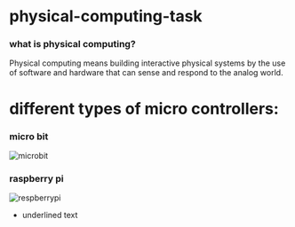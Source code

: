 # physical-computing-task
### what is physical computing?
Physical computing means building interactive physical systems by the use of software and hardware that can sense and respond to the analog world.

# different types of micro controllers: 
### micro bit 
![microbit](https://www.littlebirdelectronics.com.au/assets/full/SF-DEV-14208.jpg)
### raspberry pi
![respberrypi](https://media.rs-online.com/t_large/F8111284-01.jpg)
+ underlined text
